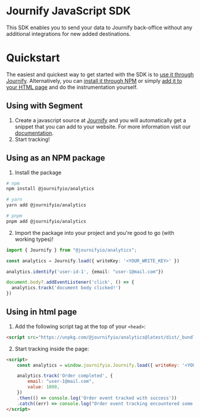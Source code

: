 # Journify JavaScript SDK
This SDK enables you to send your data to Journify back-office without any additional integrations for new added destinations.

# Quickstart
The easiest and quickest way to get started with the SDK is to [use it through Journify](#-using-with-journify). Alternatively, you can [install it through NPM](#-using-as-an-npm-package) or simply [add it to your HTML page](#-using-in-html-page) and do the instrumentation yourself.

## Using with Segment
1. Create a javascript source at [Journify](https://app.journify.io) and you will automatically get a snippet that you can add to your website. For more information visit our [documentation](https://journify.io/docs/sources/javascript).
2. Start tracking!

## Using as an NPM package
1. Install the package

```sh
# npm
npm install @journifyio/analytics

# yarn
yarn add @journifyio/analytics

# pnpm
pnpm add @journifyio/analytics
```

2. Import the package into your project and you're good to go (with working types)!

```ts
import { Journify } from "@journifyio/analytics";

const analytics = Journify.load({ writeKey: '<YOUR_WRITE_KEY>' })

analytics.identify('user-id-1', {email: "user-1@mail.com"})

document.body?.addEventListener('click', () => {
  analytics.track('document body clicked!')
})
```

## Using in html page
1. Add the following script tag at the top of your `<head>`:
```html
<script src="https://unpkg.com/@journifyio/analytics@latest/dist/_bundles/journifyio.min.js"></script>
```
2. Start tracking inside the page:
```html
<script>
    const analytics = window.journifyio.Journify.load({ writeKey: '<YOUR_WRITE_KEY>'});

    analytics.track('Order completed', {
        email: "user-1@mail.com",
        value: 1000,
    })
    .then(() => console.log('Order event tracked with success'))
    .catch((err) => console.log("Order event tracking encountered some errors: ", err));
</script>
```